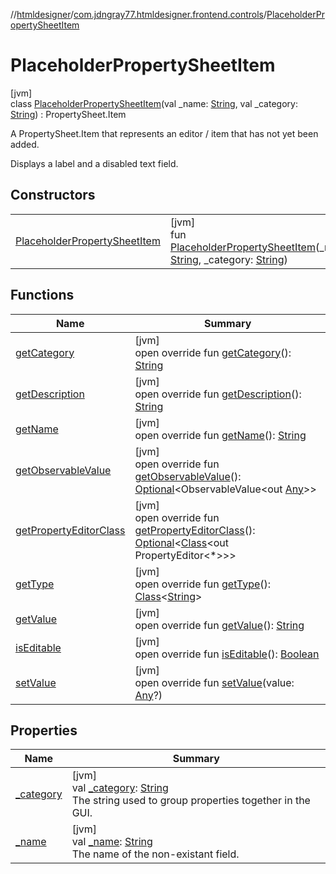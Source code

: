 //[htmldesigner](../../../index.md)/[com.jdngray77.htmldesigner.frontend.controls](../index.md)/[PlaceholderPropertySheetItem](index.md)

# PlaceholderPropertySheetItem

[jvm]\
class [PlaceholderPropertySheetItem](index.md)(val _name: [String](https://kotlinlang.org/api/latest/jvm/stdlib/kotlin/-string/index.html), val _category: [String](https://kotlinlang.org/api/latest/jvm/stdlib/kotlin/-string/index.html)) : PropertySheet.Item

A PropertySheet.Item that represents an editor / item that has not yet been added.

Displays a label and a disabled text field.

## Constructors

| | |
|---|---|
| [PlaceholderPropertySheetItem](-placeholder-property-sheet-item.md) | [jvm]<br>fun [PlaceholderPropertySheetItem](-placeholder-property-sheet-item.md)(_name: [String](https://kotlinlang.org/api/latest/jvm/stdlib/kotlin/-string/index.html), _category: [String](https://kotlinlang.org/api/latest/jvm/stdlib/kotlin/-string/index.html)) |

## Functions

| Name | Summary |
|---|---|
| [getCategory](get-category.md) | [jvm]<br>open override fun [getCategory](get-category.md)(): [String](https://kotlinlang.org/api/latest/jvm/stdlib/kotlin/-string/index.html) |
| [getDescription](get-description.md) | [jvm]<br>open override fun [getDescription](get-description.md)(): [String](https://kotlinlang.org/api/latest/jvm/stdlib/kotlin/-string/index.html) |
| [getName](get-name.md) | [jvm]<br>open override fun [getName](get-name.md)(): [String](https://kotlinlang.org/api/latest/jvm/stdlib/kotlin/-string/index.html) |
| [getObservableValue](get-observable-value.md) | [jvm]<br>open override fun [getObservableValue](get-observable-value.md)(): [Optional](https://docs.oracle.com/javase/8/docs/api/java/util/Optional.html)&lt;ObservableValue&lt;out [Any](https://kotlinlang.org/api/latest/jvm/stdlib/kotlin/-any/index.html)&gt;&gt; |
| [getPropertyEditorClass](get-property-editor-class.md) | [jvm]<br>open override fun [getPropertyEditorClass](get-property-editor-class.md)(): [Optional](https://docs.oracle.com/javase/8/docs/api/java/util/Optional.html)&lt;[Class](https://docs.oracle.com/javase/8/docs/api/java/lang/Class.html)&lt;out PropertyEditor&lt;*&gt;&gt;&gt; |
| [getType](get-type.md) | [jvm]<br>open override fun [getType](get-type.md)(): [Class](https://docs.oracle.com/javase/8/docs/api/java/lang/Class.html)&lt;[String](https://kotlinlang.org/api/latest/jvm/stdlib/kotlin/-string/index.html)&gt; |
| [getValue](get-value.md) | [jvm]<br>open override fun [getValue](get-value.md)(): [String](https://kotlinlang.org/api/latest/jvm/stdlib/kotlin/-string/index.html) |
| [isEditable](is-editable.md) | [jvm]<br>open override fun [isEditable](is-editable.md)(): [Boolean](https://kotlinlang.org/api/latest/jvm/stdlib/kotlin/-boolean/index.html) |
| [setValue](set-value.md) | [jvm]<br>open override fun [setValue](set-value.md)(value: [Any](https://kotlinlang.org/api/latest/jvm/stdlib/kotlin/-any/index.html)?) |

## Properties

| Name | Summary |
|---|---|
| [_category](_category.md) | [jvm]<br>val [_category](_category.md): [String](https://kotlinlang.org/api/latest/jvm/stdlib/kotlin/-string/index.html)<br>The string used to group properties together in the GUI. |
| [_name](_name.md) | [jvm]<br>val [_name](_name.md): [String](https://kotlinlang.org/api/latest/jvm/stdlib/kotlin/-string/index.html)<br>The name of the non-existant field. |
